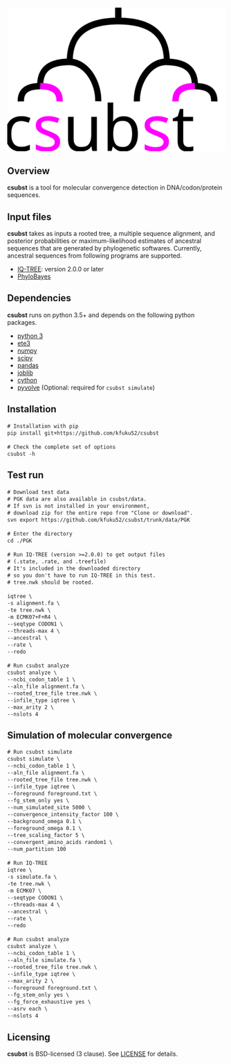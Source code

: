 ![](logo/logo_csubst.svg)

## Overview
**csubst** is a tool for molecular convergence detection in DNA/codon/protein sequences.

## Input files
**csubst** takes as inputs a rooted tree, a multiple sequence alignment, and posterior probabilities or maximum-likelihood estimates of ancestral sequences that are generated by phylogenetic softwares. Currently, ancestral sequences from following programs are supported.
* [IQ-TREE](http://www.iqtree.org/): version 2.0.0 or later
* [PhyloBayes](http://www.atgc-montpellier.fr/phylobayes/)

## Dependencies
**csubst** runs on python 3.5+ and depends on the following python packages.
* [python 3](https://www.python.org/)
* [ete3](https://github.com/etetoolkit/ete)
* [numpy](https://github.com/numpy/numpy)
* [scipy](https://www.scipy.org/)
* [pandas](https://github.com/pandas-dev/pandas)
* [joblib](https://github.com/joblib/joblib)
* [cython](https://cython.org/)
* [pyvolve](https://github.com/sjspielman/pyvolve) (Optional: required for `csubst simulate`)

## Installation
```
# Installation with pip
pip install git+https://github.com/kfuku52/csubst

# Check the complete set of options
csubst -h 
```

## Test run
```
# Download test data
# PGK data are also available in csubst/data.
# If svn is not installed in your environment, 
# download zip for the entire repo from "Clone or download". 
svn export https://github.com/kfuku52/csubst/trunk/data/PGK

# Enter the directory
cd ./PGK

# Run IQ-TREE (version >=2.0.0) to get output files 
# (.state, .rate, and .treefile)
# It's included in the downloaded directory 
# so you don't have to run IQ-TREE in this test.
# tree.nwk should be rooted.

iqtree \
-s alignment.fa \
-te tree.nwk \
-m ECMK07+F+R4 \
--seqtype CODON1 \
--threads-max 4 \
--ancestral \
--rate \
--redo

# Run csubst analyze
csubst analyze \
--ncbi_codon_table 1 \
--aln_file alignment.fa \
--rooted_tree_file tree.nwk \
--infile_type iqtree \
--max_arity 2 \
--nslots 4
```
## Simulation of molecular convergence
```
# Run csubst simulate
csubst simulate \
--ncbi_codon_table 1 \
--aln_file alignment.fa \
--rooted_tree_file tree.nwk \
--infile_type iqtree \
--foreground foreground.txt \
--fg_stem_only yes \
--num_simulated_site 5000 \
--convergence_intensity_factor 100 \
--background_omega 0.1 \
--foreground_omega 0.1 \
--tree_scaling_factor 5 \
--convergent_amino_acids random1 \
--num_partition 100

# Run IQ-TREE
iqtree \
-s simulate.fa \
-te tree.nwk \
-m ECMK07 \
--seqtype CODON1 \
--threads-max 4 \
--ancestral \
--rate \
--redo

# Run csubst analyze
csubst analyze \
--ncbi_codon_table 1 \
--aln_file simulate.fa \
--rooted_tree_file tree.nwk \
--infile_type iqtree \
--max_arity 2 \
--foreground foreground.txt \
--fg_stem_only yes \
--fg_force_exhaustive yes \
--asrv each \
--nslots 4

```


## Licensing
**csubst** is BSD-licensed (3 clause). See [LICENSE](LICENSE) for details.